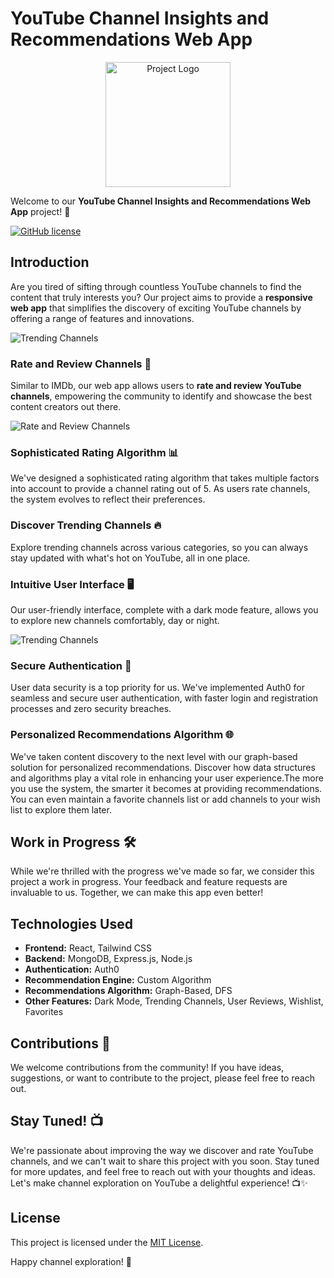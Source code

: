 # YouTube Channel Insights and Recommendations Web App
<p align="center">
  <img src="https://imageupload.io/ib/Lag56R1plv1jObl_1699393308.png" width="200" alt="Project Logo">
</p>

Welcome to our **YouTube Channel Insights and Recommendations Web App** project! 🚀

[![GitHub license](https://img.shields.io/badge/license-MIT-blue.svg)](LICENSE)

## Introduction

Are you tired of sifting through countless YouTube channels to find the content that truly interests you? Our project aims to provide a **responsive web app** that simplifies the discovery of exciting YouTube channels by offering a range of features and innovations.

![Trending Channels](https://imageupload.io/ib/IxGyXUKAbhmEC45_1699393464.png)



### Rate and Review Channels 🌟

Similar to IMDb, our web app allows users to **rate and review YouTube channels**, empowering the community to identify and showcase the best content creators out there.

![Rate and Review Channels](https://imageupload.io/ib/vMplcJG5NueiVrA_1699393463.png)

### Sophisticated Rating Algorithm 📊

We've designed a sophisticated rating algorithm that takes multiple factors into account to provide a channel rating out of 5. As users rate channels, the system evolves to reflect their preferences.

### Discover Trending Channels 🔥

Explore trending channels across various categories, so you can always stay updated with what's hot on YouTube, all in one place.

### Intuitive User Interface 🖥️

Our user-friendly interface, complete with a dark mode feature, allows you to explore new channels comfortably, day or night.

![Trending Channels](https://imageupload.io/ib/dilb2uYEdNaYgOx_1699393464.png)

### Secure Authentication 🔐

User data security is a top priority for us. We've implemented Auth0 for seamless and secure user authentication, with faster login and registration processes and zero security breaches.

### Personalized Recommendations Algorithm 🌐

We've taken content discovery to the next level with our graph-based solution for personalized recommendations. Discover how data structures and algorithms play a vital role in enhancing your user experience.The more you use the system, the smarter it becomes at providing recommendations. You can even maintain a favorite channels list or add channels to your wish list to explore them later.

## Work in Progress 🛠️

While we're thrilled with the progress we've made so far, we consider this project a work in progress. Your feedback and feature requests are invaluable to us. Together, we can make this app even better!

## Technologies Used

- **Frontend:** React, Tailwind CSS
- **Backend:** MongoDB, Express.js, Node.js
- **Authentication:** Auth0
- **Recommendation Engine:** Custom Algorithm
- **Recommendations Algorithm:** Graph-Based, DFS
- **Other Features:** Dark Mode, Trending Channels, User Reviews, Wishlist, Favorites

## Contributions 🤝

We welcome contributions from the community! If you have ideas, suggestions, or want to contribute to the project, please feel free to reach out.

## Stay Tuned! 📺

We're passionate about improving the way we discover and rate YouTube channels, and we can't wait to share this project with you soon. Stay tuned for more updates, and feel free to reach out with your thoughts and ideas. Let's make channel exploration on YouTube a delightful experience! 📺✨

## License

This project is licensed under the [MIT License](LICENSE).

Happy channel exploration! 🚀
